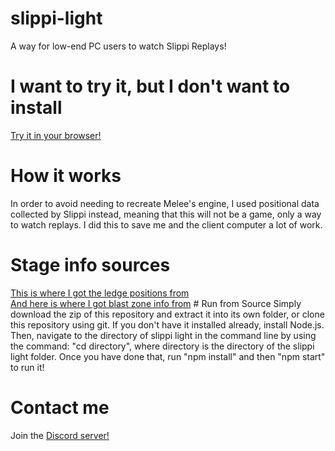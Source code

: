 # slippi-light
A way for low-end PC users to watch Slippi Replays!
<h1>I want to try it, but I don't want to install</h1>
<a href="https://b3nd3r-ssbm.github.io/slippi-light/">Try it in your browser!</a>
<h1>How it works</h1>
In order to avoid needing to recreate Melee's engine, I used positional data collected by Slippi instead, meaning that this will not be a game, only a way to watch replays. I did this to save me and the client computer a lot of work.
<h1>Stage info sources</h1>
<a href="https://github.com/altf4/libmelee/blob/master/melee/stages.py">This is where I got the ledge positions from</a>
<br>
<a href="https://smashboards.com/threads/stage-blast-zones-via-debug-mode.319898/">And here is where I got blast zone info from</a>
# Run from Source
Simply download the zip of this repository and extract it into its own folder, or clone this repository using git. If you don't have it installed already, install Node.js. Then, navigate to the directory of slippi light in the command line by using the command: "cd directory", where directory is the directory of the slippi light folder. Once you have done that, run "npm install" and then "npm start" to run it!
<h1>Contact me</h1>
Join the <a href="https://discord.gg/ZsjfCz7">Discord server!</a>
